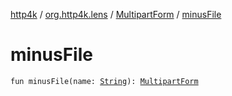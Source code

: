 [http4k](../../index.md) / [org.http4k.lens](../index.md) / [MultipartForm](index.md) / [minusFile](./minus-file.md)

# minusFile

`fun minusFile(name: `[`String`](https://kotlinlang.org/api/latest/jvm/stdlib/kotlin/-string/index.html)`): `[`MultipartForm`](index.md)